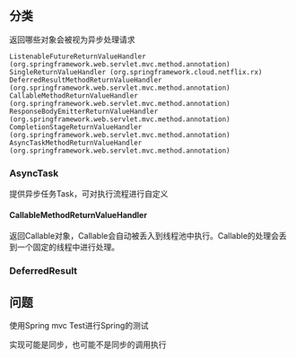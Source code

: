 ## 分类
返回哪些对象会被视为异步处理请求
```
ListenableFutureReturnValueHandler (org.springframework.web.servlet.mvc.method.annotation)
SingleReturnValueHandler (org.springframework.cloud.netflix.rx)
DeferredResultMethodReturnValueHandler (org.springframework.web.servlet.mvc.method.annotation)
CallableMethodReturnValueHandler (org.springframework.web.servlet.mvc.method.annotation)
ResponseBodyEmitterReturnValueHandler (org.springframework.web.servlet.mvc.method.annotation)
CompletionStageReturnValueHandler (org.springframework.web.servlet.mvc.method.annotation)
AsyncTaskMethodReturnValueHandler (org.springframework.web.servlet.mvc.method.annotation)
```


### AsyncTask
提供异步任务Task，可对执行流程进行自定义
#### CallableMethodReturnValueHandler
返回Callable对象，Callable会自动被丢入到线程池中执行。Callable的处理会丢到一个固定的线程中进行处理。

### DeferredResult

## 问题
使用Spring mvc Test进行Spring的测试

实现可能是同步，也可能不是同步的调用执行





